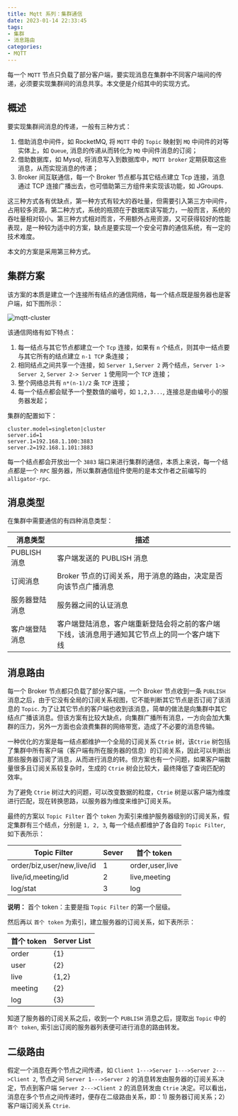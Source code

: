 ```yaml
---
title: Mqtt 系列：集群通信
date: 2023-01-14 22:33:45
tags:
- 集群
- 消息路由
categories:
- MQTT
---
```


每一个 `MQTT` 节点只负载了部分客户端，要实现消息在集群中不同客户端间的传递，必须要实现集群间的消息共享。本文便是介绍其中的实现方式。

<!-- more -->

## 概述

要实现集群间消息的传递，一般有三种方式：
1. 借助消息中间件，如 RocketMQ, 将 `MQTT` 中的 `Topic` 映射到 `MQ` 中间件的对等实体上，如 `Queue`, 消息的传递从而转化为 `MQ` 中间件消息的订阅；
2. 借助数据库，如 Mysql, 将消息写入到数据库中，`MQTT broker` 定期获取这些消息，从而实现消息的传递；
3. Broker 间互联通信，每一个 Broker 节点都与其它结点建立 Tcp 连接，消息通过 TCP 连接广播出去，也可借助第三方组件来实现该功能，如 JGroups.

这三种方式各有优缺点，第一种方式有较大的吞吐量，但需要引入第三方中间件，占用较多资源。第二种方式，系统的瓶颈在于数据库读写能力，一般而言，系统的吞吐量相对较小。第三种方式相对而言，不用额外占用资源，又可获得较好的性能表现，是一种较为适中的方案，缺点是要实现一个安全可靠的通信系统，有一定的技术难度。

本文的方案是采用第三种方式。

## 集群方案

该方案的本质是建立一个连接所有结点的通信网络，每一个结点既是服务器也是客户端，如下图所示：

![mqtt-cluster](/images/mqtt/mqtt-cluster.jpg "mqtt-cluster")

该通信网络有如下特点：
1. 每一结点与其它节点都建立一个 `Tcp` 连接，如果有 `n` 个结点，则其中一结点要与其它所有的结点建立 `n-1 TCP` 条连接；
2. 相同结点之间共享一个连接，如 `Server 1,Server 2` 两个结点，`Server 1-> Server 2`, `Server 2-> Server 1` 使用同一个 `TCP` 连接；
3. 整个网络总共有 `n*(n-1)/2` 条 `TCP` 连接；
4. 每一个结点都会赋予一个整数值的编号，如 `1,2,3...`, 连接总是由编号小的服务器发起；

集群的配置如下：
```properties
cluster.model=singleton|cluster
server.id=1
server.1=192.168.1.100:3883
server.2=192.168.1.101:3883
```

每一个结点都会开放出一个 `3883` 端口来进行集群的通信，本质上来说，每一个结点都是一个 `RPC` 服务器，所以集群通信组件使用的是本文作者之前编写的 `alligator-rpc`.

## 消息类型

在集群中需要通信的有四种消息类型：

| 消息类型      | 描述 |
| ----------- | ----------- |
| PUBLISH 消息      |   客户端发送的 PUBLISH 消息     |
| 订阅消息   | Broker 节点的订阅关系，用于消息的路由，决定是否向该节点广播消息       |
| 服务器登陆消息   | 服务器之间的认证消息        |
| 客户端登陆消息   | 客户端登陆消息，客户端重新登陆会将之前的客户端下线，该消息用于通知其它节点上的同一个客户端下线       |

## 消息路由

每一个 Broker 节点都只负载了部分客户端，一个 Broker 节点收到一条 `PUBLISH` 消息之后，由于它没有全局的订阅关系视图，它不能判断其它节点是否订阅了该消息的 `Topic`. 为了让其它节点的客户端也收到该消息，简单的做法是向集群中其它结点广播该消息。但该方案有比较大缺点，向集群广播所有消息，一方向会加大集群的压力，另外一方面也会浪费集群的网络带宽，造成了不必要的消息传输。

一种优化的方案是每一结点都维护一个全局的订阅关系 `Ctrie` 树，该`Ctrie` 树包括了集群中所有客户端（客户端有所在服务器的信息）的订阅关系，因此可以判断出那些服务器订阅了消息，从而进行消息的转。但方案也有一个问题，如果客户端数量很多且订阅关系较复杂时，生成的 `Ctrie` 树会比较大，最终降低了查询匹配的效率。

为了避免 `Ctrie` 树过大的问题，可以改变数据的粒度，`Ctrie` 树是以客户端为维度进行匹配，现在转换思路，以服务器为维度来维护订阅关系。

最终的方案以 `Topic Filter` 首个 `token` 为索引来维护服务器级别的订阅关系，假定集群有三个结点，分别是 `1, 2, 3`, 每一个结点都维护了各自的 `Topic Filter`, 如下表所示：

| Topic Filter      | Sever | 首个 token |  
| ----------- | ----------- | ----------- |
| order/biz,user/new,live/id      |   1    |  order,user,live |  
| live/id,meeting/id   | 2       |   live,meeting |  
| log/stat   | 3        |  log |  

**说明：**
首个 token：主要是指 `Topic Filter` 的第一个层级。

然后再以 `首个 token` 为索引，建立服务器的订阅关系，如下表所示：

| 首个 token      | Server List |
| ----------- | ----------- |
| order      |   {1}     |
| user   | {2}      |
| live   | {1,2}    |
| meeting   | {2}      |
| log   | {3}    |

知道了服务器的订阅关系之后，收到一个 `PUBLISH` 消息之后，提取出 `Topic` 中的 `首个 token`, 索引出订阅的服务器列表便可进行消息的路由转发。

## 二级路由

假定一个消息在两个节点之间传递，如 `Client 1--->Server 1--->Server 2--->Client 2`, 节点之间 `Server 1--->Server 2`  的消息转发由服务器的订阅关系决定，节点到客户端 `Server 2--->Client 2` 的消息转发由 `Ctrie` 决定。可以看出，消息在多个节点之间传递时，便存在二级路由关系，即：1) 服务器订阅关系；2）客户端订阅关系 `Ctrie`.
